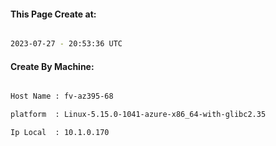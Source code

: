 
   
#### This Page Create at:

```bash

2023-07-27 - 20:53:36 UTC

```

#### Create By Machine:

```bash

Host Name : fv-az395-68

platform  : Linux-5.15.0-1041-azure-x86_64-with-glibc2.35

Ip Local  : 10.1.0.170

```


